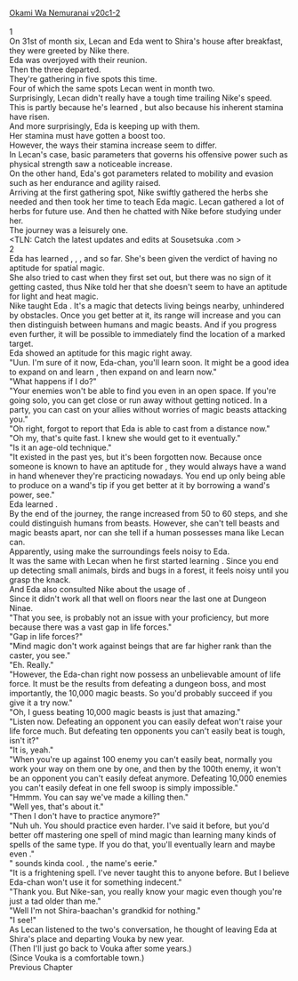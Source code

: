 [Okami Wa Nemuranai v20c1-2](https://www.sousetsuka.com/2020/05/okami-wa-nemuranai-2012.html)
<br/><br/>
1<br/>
On 31st of month six, Lecan and Eda went to Shira's house after breakfast, they were greeted by Nike there.<br/>
Eda was overjoyed with their reunion.<br/>
Then the three departed.<br/>
They're gathering in five spots this time.<br/>
Four of which the same spots Lecan went in month two.<br/>
Surprisingly, Lecan didn't really have a tough time trailing Nike's speed.<br/>
This is partly because he's learned <Recovery>, but also because his inherent stamina have risen.<br/>
And more surprisingly, Eda is keeping up with them.<br/>
Her stamina must have gotten a boost too.<br/>
However, the ways their stamina increase seem to differ. <br/>
In Lecan's case, basic parameters that governs his offensive power such as physical strength saw a noticeable increase.<br/>
On the other hand, Eda's got parameters related to mobility and evasion such as her endurance and agility raised.<br/>
Arriving at the first gathering spot, Nike swiftly gathered the herbs she needed and then took her time to teach Eda magic. Lecan gathered a lot of herbs for future use. And then he chatted with Nike before studying under her.<br/>
The journey was a leisurely one.<br/>
<TLN: Catch the latest updates and edits at Sousetsuka .com ><br/>
2<br/>
Eda has learned <Lamplight>, <Ignition>, <Recovery>, <Purification> and <Sleep> so far. She's been given the verdict of having no aptitude for spatial magic.<br/>
She also tried to cast <Flame Arrows> when they first set out, but there was no sign of it getting casted, thus Nike told her that she doesn't seem to have an aptitude for light and heat magic.<br/>
Nike taught Eda <Detection>. It's a magic that detects living beings nearby, unhindered by obstacles. Once you get better at it, its range will increase and you can then distinguish between humans and magic beasts. And if you progress even further, it will be possible to immediately find the location of a marked target.<br/>
Eda showed an aptitude for this magic right away.<br/>
"Uun. I'm sure of it now, Eda-chan, you'll learn <Detection> soon. It might be a good idea to expand on <Sleep> and learn <Invisible>, then expand on <Detection> and learn <Stealth> now."<br/>
"What happens if I do?"<br/>
"Your enemies won't be able to find you even in an open space. If you're going solo, you can get close or run away without getting noticed. In a party, you can cast <Recovery> on your allies without worries of magic beasts attacking you."<br/>
"Oh right, forgot to report that Eda is able to cast <Recovery> from a distance now."<br/>
"Oh my, that's quite fast. I knew she would get to it eventually."<br/>
"Is it an age-old technique."<br/>
"It existed in the past yes, but it's been forgotten now. Because once someone is known to have an aptitude for <Recovery>, they would always have a wand in hand whenever they're practicing nowadays. You end up only being able to produce <Recovery> on a wand's tip if you get better at it by borrowing a wand's power, see."<br/>
Eda learned <Detection>.<br/>
By the end of the journey, the range increased from 50 to 60 steps, and she could distinguish humans from beasts. However, she can't tell beasts and magic beasts apart, nor can she tell if a human possesses mana like Lecan can.<br/>
Apparently, using <Detection> make the surroundings feels noisy to Eda.<br/>
It was the same with Lecan when he first started learning <Life Detection>. Since you end up detecting small animals, birds and bugs in a forest, it feels noisy until you grasp the knack.<br/>
And Eda also consulted Nike about the usage of <Sleep>.<br/>
Since it didn't work all that well on floors near the last one at Dungeon Ninae.<br/>
"That you see, is probably not an issue with your <Sleep> proficiency, but more because there was a vast gap in life forces."<br/>
"Gap in life forces?"<br/>
"Mind magic don't work against beings that are far higher rank than the caster, you see."<br/>
"Eh. Really."<br/>
"However, the Eda-chan right now possess an unbelievable amount of life force. It must be the results from defeating a dungeon boss, and most importantly, the 10,000 magic beasts. So you'd probably succeed if you give it a try now."<br/>
"Oh, I guess beating 10,000 magic beasts is just that amazing."<br/>
"Listen now. Defeating an opponent you can easily defeat won't raise your life force much. But defeating ten opponents you can't easily beat is tough, isn't it?"<br/>
"It is, yeah."<br/>
"When you're up against 100 enemy you can't easily beat, normally you work your way on them one by one, and then by the 100th enemy, it won't be an opponent you can't easily defeat anymore. Defeating 10,000 enemies you can't easily defeat in one fell swoop is simply impossible." <br/>
"Hmmm. You can say we've made a killing then."<br/>
"Well yes, that's about it."<br/>
"Then I don't have to practice <Sleep> anymore?"<br/>
"Nuh uh. You should practice even harder. I've said it before, but you'd better off mastering one spell of mind magic than learning many kinds of spells of the same type. If you do that, you'll eventually learn <Invisible> and maybe even <Control>."<br/>
"<Invisible> sounds kinda cool. <Control>, the name's eerie."<br/>
"It is a frightening spell. I've never taught this to anyone before. But I believe Eda-chan won't use it for something indecent."<br/>
"Thank you. But Nike-san, you really know your magic even though you're just a tad older than me."<br/>
"Well I'm not Shira-baachan's grandkid for nothing."<br/>
"I see!"<br/>
As Lecan listened to the two's conversation, he thought of leaving Eda at Shira's place and departing Vouka by new year.<br/>
(Then I'll just go back to Vouka after some years.)<br/>
(Since Vouka is a comfortable town.)<br/>
Previous Chapter<br/>
